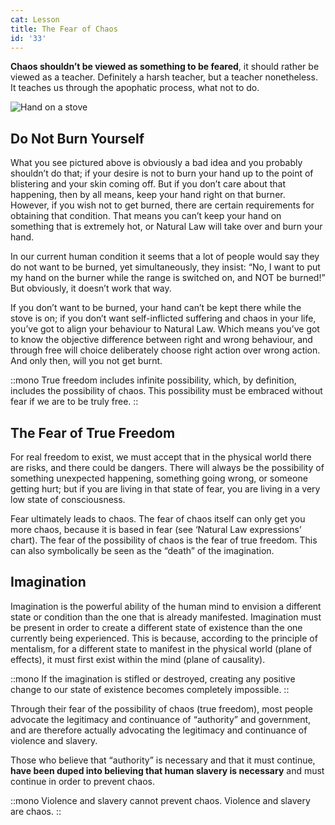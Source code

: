```yaml
---
cat: Lesson
title: The Fear of Chaos
id: '33'
---
```


<span class="desc"><b class="font-bold underline">Chaos shouldn’t be viewed as something to be feared</b>, it should rather be viewed as a teacher. Definitely a harsh teacher, but a teacher nonetheless. It teaches us through the apophatic process, what not to do. </span>

![Hand on a stove](/img/content/33-hand-stove.jpg)

## Do Not Burn Yourself

What you see pictured above is obviously a bad idea and you probably shouldn’t do that; if your desire is not to burn your hand up to the point of blistering and your skin coming off. But if you don’t care about that happening, then by all means, keep your hand right on that burner. However, if you wish not to get burned, there are certain requirements for obtaining that condition. That means you can’t keep your hand on something that is extremely hot, or Natural Law will take over and burn your hand.

In our current human condition it seems that a lot of people would say they do not want to be burned, yet simultaneously, they insist: “No, I want to put my hand on the burner while the range is switched on, and NOT be burned!” But obviously, it doesn’t work that way.

If you don’t want to be burned, your hand can’t be kept there while the stove is on; if you don’t want self-inflicted suffering and chaos in your life, you’ve got to align your behaviour to Natural Law. Which means you’ve got to know the objective difference between right and wrong behaviour, and through free will choice deliberately choose right action over wrong action. And only then, will you not get burnt.

::mono
True freedom includes infinite possibility, which, by definition, includes the possibility of chaos. This possibility must be embraced without fear if we are to be truly free.
::

## The Fear of True Freedom

For real freedom to exist, we must accept that in the physical world there are risks, and there could be dangers. There will always be the possibility of something unexpected happening, something going wrong, or someone getting hurt; but if you are living in that state of fear, you are living in a very low state of consciousness.

Fear ultimately leads to chaos. The fear of chaos itself can only get you more chaos, because it is based in fear (see ‘Natural Law expressions’ chart). The fear of the possibility of chaos is the fear of true freedom. This can also symbolically be seen as the “death” of the imagination.

## Imagination
Imagination is the powerful ability of the human mind to envision a different state or condition than the one that is already manifested. Imagination must be present in order to create a different state of existence than the one currently being experienced. This is because, according to the principle of mentalism, for a different state to manifest in the physical world (plane of effects), it must first exist within the mind (plane of causality).

::mono
If the imagination is stifled or destroyed, creating any positive change to our state of existence becomes completely impossible.
::

Through their fear of the possibility of chaos (true freedom), most people advocate the
legitimacy and continuance of “authority” and government, and are therefore actually
advocating the legitimacy and continuance of violence and slavery.

<span class="desc">Those who believe that “authority” is necessary and that it must continue, <b class="font-bold underline">have been duped into believing that human slavery is necessary</b> and must continue in order to prevent chaos.</span>

::mono
Violence and slavery cannot prevent chaos. Violence and slavery are chaos.
::